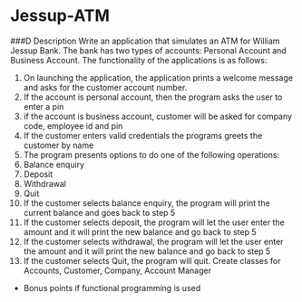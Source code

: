 # Jessup-ATM

###D Description
Write an application that simulates an ATM for William Jessup Bank. The bank has two types of
accounts: Personal Account and Business Account. The functionality of the applications is as
follows:
1. On launching the application, the application prints a welcome message and asks for the
customer account number.
2. If the account is personal account, then the program asks the user to enter a pin
3. if the account is business account, customer will be asked for company code, employee id
and pin
4. If the customer enters valid credentials the programs greets the customer by name
5. The program presents options to do one of the following operations:
  1. Balance enquiry
  2. Deposit
  3. Withdrawal
  4. Quit
6. If the customer selects balance enquiry, the program will print the current balance and goes
back to step 5
7. If the customer selects deposit, the program will let the user enter the amount and it will
print the new balance and go back to step 5
8. If the customer selects withdrawal, the program will let the user enter the amount and it will
print the new balance and go back to step 5
9. If the customer selects Quit, the program will quit.
Create classes for Accounts, Customer, Company, Account Manager
* Bonus points if functional programming is used

